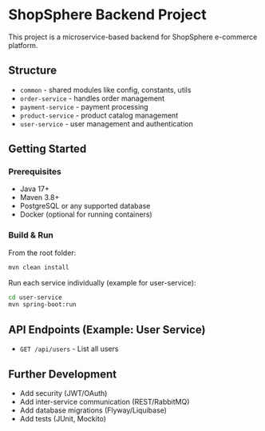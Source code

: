 # ShopSphere Backend Project

This project is a microservice-based backend for ShopSphere e-commerce platform.

## Structure

- `common` - shared modules like config, constants, utils
- `order-service` - handles order management
- `payment-service` - payment processing
- `product-service` - product catalog management
- `user-service` - user management and authentication

## Getting Started

### Prerequisites

- Java 17+
- Maven 3.8+
- PostgreSQL or any supported database
- Docker (optional for running containers)

### Build & Run

From the root folder:

```bash
mvn clean install
```

Run each service individually (example for user-service):

```bash
cd user-service
mvn spring-boot:run
```

## API Endpoints (Example: User Service)

- `GET /api/users` - List all users

## Further Development

- Add security (JWT/OAuth)
- Add inter-service communication (REST/RabbitMQ)
- Add database migrations (Flyway/Liquibase)
- Add tests (JUnit, Mockito)

